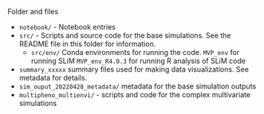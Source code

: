 
Folder and files 

- `notebook/` - Notebook entries 
- `src/` - Scripts and source code for the base simulations. See the README file in this folder for information. 
	- `src/env/` Conda environments for running the code. `MVP_env` for running SLiM `MVP_env_R4.0.3` for running R analysis of SLiM code
- `summary_xxxxx` summary files used for making data visualizations. See
metadata for details. 
- `sim_ouput_20220428_metadata/` metadata for the base simulation outputs
- `multipheno_multienvi/` - scripts and code for the complex multivariate simulations
